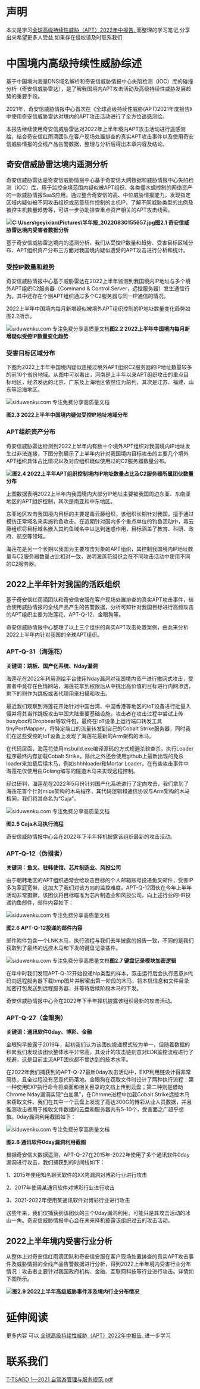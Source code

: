 # 声明 
本文是学习[全球高级持续性威胁（APT）2022年中报告. ](https://siduwenku.com/view/55062?f=new_2023)而整理的学习笔记,分享出来希望更多人受益,如果存在侵权请及时联系我们
# 中国境内高级持续性威胁综述  
  
基于中国境内海量DNS域名解析和奇安信威胁情报中心失陷检测（IOC）库的碰撞分析（奇安信威胁雷达），是了解我国境内APT攻击活动及高级持续性威胁发展趋势的重要手段。  
  
2021年，奇安信威胁情报中心首次在《全球高级持续性威胁(APT)2021年度报告》中使用奇安信威胁雷达对境内的APT攻击活动进行了全方位遥感测绘。  
  
本报告继续使用奇安信威胁雷达对2022年上半年境内APT攻击活动进行遥感测绘，结合奇安信红雨滴团队在客户现场处置排查的真实APT攻击事件以及使用奇安信威胁情报的全线产品告警数据，整理与分析后得出本章内容及结论。  
  
## 奇安信威胁雷达境内遥测分析  
  
奇安信威胁雷达是奇安信威胁情报中心基于奇安信大网数据和威胁情报中心失陷检测（IOC）库，用于监控全境范围内疑似被APT组织、各类僵木蠕控制的网络资产的一款威胁情报SaaS应用。通过整合奇安信的高、中位威胁情报能力，发现指定区域内疑似被不同攻击组织或恶意软件控制的主机IP，了解不同威胁类型的比例及被控主机数量趋势等，可进一步协助排查重点资产相关的APT攻击线索。  
  
**![C:\\Users\\geyixian\\Pictures\\半年报_20220830155657.jpg](http://public.host.github5.com/media/2e41dfaf30e00ee243271103d96f3b50.jpeg)图2.1 奇安信威胁雷达境内受害者数据分析**   
  
基于奇安信威胁雷达境内的遥测分析，我们从受控IP数量和趋势、受害目标区域分布、APT组织资产分布三方面对我国境内疑似遭受的APT攻击进行分析和统计。  
  
### 受控IP数量和趋势  
  
奇安信威胁情报中心基于威胁雷达在2022上半年监测到我国境内IP地址与多个境外APT组织C2服务器（Command & Control Server，远控服务器）发生通信行为。其中还存在个别APT组织通过多个C2服务器与同一IP通信的情况。  
  
2022上半年中国境内每月新增疑似被境外APT组织控制的IP地址数量变化趋势如图2.2所示。  
  
![siduwenku.com 专注免费分享高质量文档](http://public.host.github5.com/media/6d373507ae4799494a65a7fd10773901.png)**图2.2 2022上半年中国境内每月新增疑似受控IP数量变化趋势**   
  
### 受害目标区域分布  
  
下图为2022上半年中国境内疑似连接过境外APT组织C2服务器的IP地址数量较多的前10个省份地域。从图中可以看出，河南是上半年以来APT组织攻击的重点目标地区，经济发达的北京、广东及上海地区依然位为前列，其次是江苏、福建、山东等沿海地区。  
  
![siduwenku.com 专注免费分享高质量文档](http://public.host.github5.com/media/cc41d8947633c3ccd79c14b9622bd19d.png)  
  
**图2.3 2022上半年中国境内疑似受控IP地址地域分布**   
  
### APT组织资产分布  
  
奇安信威胁雷达检测到2022上半年内有数十个境外APT组织对我国境内IP地址发生过非法连接，下图分别展示了上半年内针对我国境内目标攻击的主要几个境外APT组织具体占比情况以及对应组织疑似使用过的C2服务器数量分布。  
  
**![](http://public.host.github5.com/media/9a7e7fcb87facd45ae80042e5abd40d0.png)图2.4 2022上半年APT组织控制境内IP地址数量占比及C2服务器所属团伙数量分布**   
  
上图数据表明2022上半年内我国境内大部分IP地址主要被我国周边东亚、东南亚地区的APT组织控制，其次是南亚和中东地区。  
  
东亚地区攻击我国境内目标的主要是毒云藤组织，该组织长期针对我国，擅于通过模仿正常域名来实施钓鱼攻击。在近期针对国内多个重点单位的钓鱼活动中，毒云藤组织将目标域名嵌入其钓鱼域名中以达到迷惑作用，目标涵盖了教育、科研、政府、航空等领域。  
  
海莲花是另一个长期以我国为主要攻击对象的APT组织，其控制我国境内IP地址数量与C2服务器数量占比相对一致，说明海莲花组织会在不同攻击活动中使用不同的C2服务器。  
  
## 2022上半年针对我国的活跃组织  
  
基于奇安信红雨滴团队和奇安信安服在客户现场处置排查的真实APT攻击事件，结合使用威胁情报的全线产品产生的告警数据，分析可知针对我国目标进行高频攻击的APT组织主要为海莲花、APT-Q-12、金眼狗等。  
  
奇安信威胁情报中心整理了以上三个组织的真实APT攻击处置案例，由此来分析2022上半年内针对我国的全球APT组织。  
  
### APT-Q-31（海莲花）  
  
**关键词：跳板、国产化系统、Nday漏洞**   
  
海莲花在2022年利用测绘平台使用Nday漏洞对我国境内资产进行撒网式攻击，受害者中竟存在色情网站，海莲花拿到权限后从中挑出高价值的目标进行内网渗透，剩下的则作为跳板或者代理用来扫描和攻击。  
  
最近我们观察到海莲花开始针对中国台湾、中国香港等地区的IoT设备进行批量入侵并将其当作跳板攻击中国大陆重要基础设施。攻击者在攻击过程中尝试上传busybox和Dropbear等软件包，最终在IoT设备上运行端口转发工具tinyPortMapper，将特定端口的流量转发到自己的Cobalt Strike服务器，同时我们在这些受控的IoT设备上发现了海莲花最新的Arm架构的木马。  
  
在代码层面，海莲花使用msbuild.exe编译源码的方式规避杀软查杀，执行Loader程序最终内存加载Cobalt Strike，除此之外还会使用github上最新出现的免杀loader来加载后续木马，例如shhhloader和Mortar Loader。在有些攻击事件中海莲花仅使用由Golang编写的隧道木马来实现远程控制。  
  
经过研判，海莲花在2022年5月份针对国产化系统进行了定向攻击，我们拿到了海莲花首个针对mips架构的木马程序，其代码逻辑和通信协议与Arm架构的木马相同，我们将其命名为“Caja”。  
  
![siduwenku.com 专注免费分享高质量文档](http://public.host.github5.com/media/41d1d3dda3b58914ee8de6656b20dff9.png)  
  
**图2.5 Caja木马执行流程**   
  
奇安信威胁情报中心会在2022年下半年择机披露该组织最新的攻击活动。  
  
### APT-Q-12（伪猎者）  
  
**关键词：鱼叉、驻韩使馆、芯片制造业、风投公司**   
  
由于朝韩地区的APT组织通常会给攻击目标的个人邮箱账号投递鱼叉邮件，受害IP多为家庭宽带，这加大了我们对该方向的监控难度。APT-Q-12团伙在今年上半年活动非常猖獗，该团伙将目标瞄准为芯片制造业和风投公司，向上述行业的HR投递钓鱼邮件，邮件内容如下：  
  
![siduwenku.com 专注免费分享高质量文档](http://public.host.github5.com/media/ec91e5470bf12f9b38a009e0c9c3b651.png)  
  
**图2.6 APT-Q-12投递的邮件内容**   
  
邮件附件包含一个LNK木马，执行流程与我们去年披露的报告一致，不同的是我们获取到了最终的远控木马和下发的键盘记录插件。  
  
![siduwenku.com 专注免费分享高质量文档](http://public.host.github5.com/media/05452f438b93f60899f1625ee1d7324c.png)**图2.7 键盘记录模块加密逻辑**   
  
在年中时我们发现APT-Q-12开始投递hlp类型的样本，双击运行后会执行恶意js代码向远程服务器下载bmp图片并解密出第一阶段的木马，将本机信息和文件目录加密打包发送到远程服务器，并等待后续阶段木马的下发。  
  
奇安信威胁情报中心会在2022年下半年择机披露该组织最新的攻击活动。  
  
### APT-Q-27（金眼狗）  
  
**关键词：通讯软件0day、博彩、金融**   
  
金眼狗早披露于2019年，起初我们认为该团伙投递模式较为单一，但随着数据的积累我们发现该团伙整体水平非常高，其设计的攻击链刻意对EDR监控流程进行了规避，这是目前主流APT团伙都不曾达到的技术水平。  
  
在2022年我们捕获到的APT-Q-27最新0day攻击活动中，EXP利用链设计得非常简练，且全过程没有恶意代码落地。金眼狗在窃取文件时设计了两种执行流程：第一种使用EXP执行命令将桌面和相关目录的文档上传到云盘；第二种则是借助Chrome Nday漏洞实现“白加黑”，在Chrome进程中加载Cobalt Strike远控木马来窃取文件。我们在其中一个云盘上发现了高达300G的博彩从业人员数据，并且推测攻击者用于接收文件数据的云盘和服务器共有5-10个，受害面之广超乎想象。0day漏洞利用截图如下：  
  
![siduwenku.com 专注免费分享高质量文档](http://public.host.github5.com/media/162eb331c3f234f1fd33f57da2bb7b8b.png)  
  
**图2.8 通讯软件0day漏洞利用截图**   
  
根据奇安信大数据遥测，APT-Q-27在2015年-2022年使用了多个通讯软件0day漏洞进行攻击，我们捕获到的时间线如下：  
  
1、2015年使用知名聊天软件的XX秀漏洞对博彩行业进行攻击  
  
2、2017年使用某通讯软件对博彩行业进行攻击  
  
3、2021-2022年使用某通讯软件对博彩行业进行攻击  
  
这些年来，我们仅捕获到该团伙的三个0day漏洞利用，可能只是其攻击活动的冰山一角。奇安信威胁情报中心会在未来择机披露该组织过去的攻击活动。  
  
## 2022上半年境内受害行业分析  
  
从整体上对奇安信红雨滴团队和奇安信安服在客户现场处置排查的真实APT攻击事件及威胁情报的全线产品告警数据进行分析，得到2022上半年境内受害行业分布情况：攻击者主要针对我国政府机构、金融、互联网科技等行业进行攻击。详情如下图所示。  
  
**![](http://public.host.github5.com/media/d30476b5707b4aa173c684a1b705071b.png)图2.9 2022上半年高级威胁事件涉及境内行业分布情况**   
  

# 延伸阅读 
 更多内容 可以[ 全球高级持续性威胁（APT）2022年中报告. ](https://siduwenku.com/view/55062?f=2023)进一步学习

# 联系我们
[T-TSAGD 1—2021 自驾游管理与服务规范.pdf](http://github5.com/view/59950?f=new)
